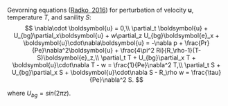 Gevorning equations ([Radko, 2016](https://doi.org/10.1017/jfm.2016.547)) for perturbation of velocity $\boldsymbol{u}$, temperature $T$, and sanility $S$:
$$
\nabla\cdot \boldsymbol{u} = 0,\\
\partial_t \boldsymbol{u} + U_{bg}\partial_x\boldsymbol{u} + w\partial_z U_{bg}\boldsymbol{e}_x + \boldsymbol{u}\cdot\nabla\boldsymbol{u} = -\nabla p + \frac{Pr}{Pe}\nabla^2\boldsymbol{u} + \frac{4\pi^2 Ri}{R_\rho-1}(T-S)\boldsymbol{e}_z,\\
\partial_t T + U_{bg}\partial_x T + \boldsymbol{u}\cdot\nabla T - w = \frac{1}{Pe}\nabla^2 T,\\
\partial_t S + U_{bg}\partial_x S + \boldsymbol{u}\cdot\nabla S - R_\rho w = \frac{\tau}{Pe}\nabla^2 S.
$$

where $U_{bg}=sin(2\pi z)$.

